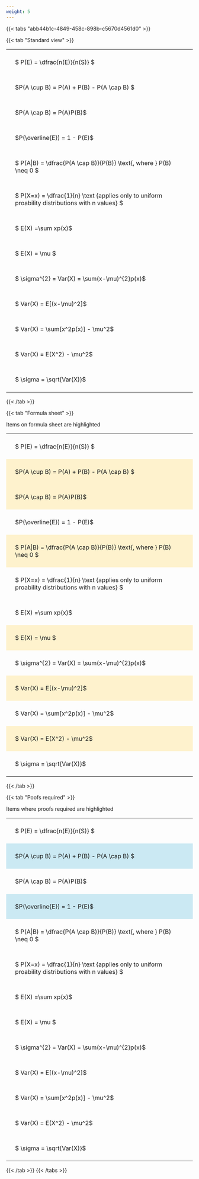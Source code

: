 ```yaml
---
weight: 5
---
```


{{< tabs "abb44b1c-4849-458c-898b-c5670d4561d0" >}}

{{< tab "Standard view" >}}

<style type="text/css">
#T_e316e th.col_heading {
  text-align: left;
  font-size: 1em;
}
#T_e316e td {
  text-align: left;
  font-size: 1em;
  padding: 1.5em;
}
</style>
<table id="T_e316e">
  <thead>
  </thead>
  <tbody>
    <tr>
      <td id="T_e316e_row0_col0" class="data row0 col0" >$ P(E) = \dfrac{n(E)}{n(S)} $</td>
    </tr>
    <tr>
      <td id="T_e316e_row1_col0" class="data row1 col0" >$P(A \cup B) = P(A) + P(B) - P(A \cap B) $</td>
    </tr>
    <tr>
      <td id="T_e316e_row2_col0" class="data row2 col0" >$P(A \cap B)  = P(A)P(B)$</td>
    </tr>
    <tr>
      <td id="T_e316e_row3_col0" class="data row3 col0" >$P(\overline{E}) = 1 - P(E)$</td>
    </tr>
    <tr>
      <td id="T_e316e_row4_col0" class="data row4 col0" >$ P(A|B) = \dfrac{P(A \cap B)}{P(B)} \text{, where } P(B) \neq 0 $</td>
    </tr>
    <tr>
      <td id="T_e316e_row5_col0" class="data row5 col0" >$ P(X=x) =  \dfrac{1}{n} 
\text {applies only to uniform proability distributions with n values} $</td>
    </tr>
    <tr>
      <td id="T_e316e_row6_col0" class="data row6 col0" >$ E(X) =\sum xp(x)$</td>
    </tr>
    <tr>
      <td id="T_e316e_row7_col0" class="data row7 col0" >$ E(X) = \mu $</td>
    </tr>
    <tr>
      <td id="T_e316e_row8_col0" class="data row8 col0" >$ \sigma^{2} = Var(X) = \sum(x-\mu)^{2}p(x)$</td>
    </tr>
    <tr>
      <td id="T_e316e_row9_col0" class="data row9 col0" >$ Var(X) = E[(x-\mu)^2]$</td>
    </tr>
    <tr>
      <td id="T_e316e_row10_col0" class="data row10 col0" >$ Var(X) = \sum[x^2p(x)] - \mu^2$</td>
    </tr>
    <tr>
      <td id="T_e316e_row11_col0" class="data row11 col0" >$ Var(X) = E(X^2) - \mu^2$</td>
    </tr>
    <tr>
      <td id="T_e316e_row12_col0" class="data row12 col0" >$ \sigma = \sqrt{Var(X)}$</td>
    </tr>
  </tbody>
</table>
{{< /tab >}}

{{< tab "Formula sheet" >}}

Items on formula sheet are highlighted 
<br>
<style type="text/css">
#T_5c060 th.col_heading {
  text-align: left;
  font-size: 1em;
}
#T_5c060 td {
  text-align: left;
  font-size: 1em;
  padding: 1.5em;
}
#T_5c060_row0_col0, #T_5c060_row3_col0, #T_5c060_row5_col0, #T_5c060_row6_col0, #T_5c060_row8_col0, #T_5c060_row10_col0, #T_5c060_row12_col0 {
  background-color: rgba(0,0,0,0);
}
#T_5c060_row1_col0, #T_5c060_row2_col0, #T_5c060_row4_col0, #T_5c060_row7_col0, #T_5c060_row9_col0, #T_5c060_row11_col0 {
  background-color: rgba(255,194,10, 0.2);
}
</style>
<table id="T_5c060">
  <thead>
  </thead>
  <tbody>
    <tr>
      <td id="T_5c060_row0_col0" class="data row0 col0" >$ P(E) = \dfrac{n(E)}{n(S)} $</td>
    </tr>
    <tr>
      <td id="T_5c060_row1_col0" class="data row1 col0" >$P(A \cup B) = P(A) + P(B) - P(A \cap B) $</td>
    </tr>
    <tr>
      <td id="T_5c060_row2_col0" class="data row2 col0" >$P(A \cap B)  = P(A)P(B)$</td>
    </tr>
    <tr>
      <td id="T_5c060_row3_col0" class="data row3 col0" >$P(\overline{E}) = 1 - P(E)$</td>
    </tr>
    <tr>
      <td id="T_5c060_row4_col0" class="data row4 col0" >$ P(A|B) = \dfrac{P(A \cap B)}{P(B)} \text{, where } P(B) \neq 0 $</td>
    </tr>
    <tr>
      <td id="T_5c060_row5_col0" class="data row5 col0" >$ P(X=x) =  \dfrac{1}{n} 
\text {applies only to uniform proability distributions with n values} $</td>
    </tr>
    <tr>
      <td id="T_5c060_row6_col0" class="data row6 col0" >$ E(X) =\sum xp(x)$</td>
    </tr>
    <tr>
      <td id="T_5c060_row7_col0" class="data row7 col0" >$ E(X) = \mu $</td>
    </tr>
    <tr>
      <td id="T_5c060_row8_col0" class="data row8 col0" >$ \sigma^{2} = Var(X) = \sum(x-\mu)^{2}p(x)$</td>
    </tr>
    <tr>
      <td id="T_5c060_row9_col0" class="data row9 col0" >$ Var(X) = E[(x-\mu)^2]$</td>
    </tr>
    <tr>
      <td id="T_5c060_row10_col0" class="data row10 col0" >$ Var(X) = \sum[x^2p(x)] - \mu^2$</td>
    </tr>
    <tr>
      <td id="T_5c060_row11_col0" class="data row11 col0" >$ Var(X) = E(X^2) - \mu^2$</td>
    </tr>
    <tr>
      <td id="T_5c060_row12_col0" class="data row12 col0" >$ \sigma = \sqrt{Var(X)}$</td>
    </tr>
  </tbody>
</table>
{{< /tab >}}

{{< tab "Poofs required" >}}

Items where proofs required are highlighted 
<br>
<style type="text/css">
#T_c1591 th.col_heading {
  text-align: left;
  font-size: 1em;
}
#T_c1591 td {
  text-align: left;
  font-size: 1em;
  padding: 1.5em;
}
#T_c1591_row0_col0, #T_c1591_row2_col0, #T_c1591_row4_col0, #T_c1591_row5_col0, #T_c1591_row6_col0, #T_c1591_row7_col0, #T_c1591_row8_col0, #T_c1591_row9_col0, #T_c1591_row10_col0, #T_c1591_row11_col0, #T_c1591_row12_col0 {
  background-color: rgba(0,0,0,0);
}
#T_c1591_row1_col0, #T_c1591_row3_col0 {
  background-color: rgba(0,150,200, 0.2);
}
</style>
<table id="T_c1591">
  <thead>
  </thead>
  <tbody>
    <tr>
      <td id="T_c1591_row0_col0" class="data row0 col0" >$ P(E) = \dfrac{n(E)}{n(S)} $</td>
    </tr>
    <tr>
      <td id="T_c1591_row1_col0" class="data row1 col0" >$P(A \cup B) = P(A) + P(B) - P(A \cap B) $</td>
    </tr>
    <tr>
      <td id="T_c1591_row2_col0" class="data row2 col0" >$P(A \cap B)  = P(A)P(B)$</td>
    </tr>
    <tr>
      <td id="T_c1591_row3_col0" class="data row3 col0" >$P(\overline{E}) = 1 - P(E)$</td>
    </tr>
    <tr>
      <td id="T_c1591_row4_col0" class="data row4 col0" >$ P(A|B) = \dfrac{P(A \cap B)}{P(B)} \text{, where } P(B) \neq 0 $</td>
    </tr>
    <tr>
      <td id="T_c1591_row5_col0" class="data row5 col0" >$ P(X=x) =  \dfrac{1}{n} 
\text {applies only to uniform proability distributions with n values} $</td>
    </tr>
    <tr>
      <td id="T_c1591_row6_col0" class="data row6 col0" >$ E(X) =\sum xp(x)$</td>
    </tr>
    <tr>
      <td id="T_c1591_row7_col0" class="data row7 col0" >$ E(X) = \mu $</td>
    </tr>
    <tr>
      <td id="T_c1591_row8_col0" class="data row8 col0" >$ \sigma^{2} = Var(X) = \sum(x-\mu)^{2}p(x)$</td>
    </tr>
    <tr>
      <td id="T_c1591_row9_col0" class="data row9 col0" >$ Var(X) = E[(x-\mu)^2]$</td>
    </tr>
    <tr>
      <td id="T_c1591_row10_col0" class="data row10 col0" >$ Var(X) = \sum[x^2p(x)] - \mu^2$</td>
    </tr>
    <tr>
      <td id="T_c1591_row11_col0" class="data row11 col0" >$ Var(X) = E(X^2) - \mu^2$</td>
    </tr>
    <tr>
      <td id="T_c1591_row12_col0" class="data row12 col0" >$ \sigma = \sqrt{Var(X)}$</td>
    </tr>
  </tbody>
</table>
{{< /tab >}}
{{< /tabs >}}